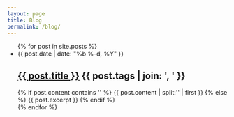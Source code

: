 ```yaml
---
layout: page
title: Blog
permalink: /blog/
---
```


<ul class="post-list">
{% for post in site.posts %}
  <li>
    <span class="post-meta">{{ post.date | date: "%b %-d, %Y" }}</span>
    <h2>
      <a class="post-link" href="{{ post.url | prepend: site.baseurl }}">{{ post.title }}</a> <span class="post-meta">{{ post.tags | join: ', ' }}</span>
    </h2>
      <div class="post-excerpt">
      {% if post.content contains '<!--more-->' %}
        {{ post.content | split:'<!--more-->' | first }}
      {% else %}
        {{ post.excerpt }}
      {% endif %}
      </div>
  </li>
{% endfor %}
</ul>